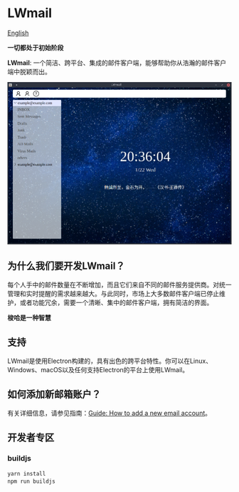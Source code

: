 # LWmail

[English](../readme.md)

**一切都处于初始阶段**

**LWmail**: 一个简洁、跨平台、集成的邮件客户端，能够帮助你从浩瀚的邮件客户端中脱颖而出。

![alt text](shutcut.png)

## 为什么我们要开发LWmail？

每个人手中的邮件数量在不断增加，而且它们来自不同的邮件服务提供商。对统一管理和实时提醒的需求越来越大。与此同时，市场上大多数邮件客户端已停止维护，或者功能冗余，需要一个清晰、集中的邮件客户端，拥有简洁的界面。

**梭哈是一种智慧**

## 支持

LWmail是使用Electron构建的，具有出色的跨平台特性。你可以在Linux、Windows、macOS以及任何支持Electron的平台上使用LWmail。

## 如何添加新邮箱账户？

有关详细信息，请参见指南：[Guide: How to add a new email account](add-new-account.md)。

## 开发者专区

### buildjs

```bash
yarn install
npm run buildjs
```
